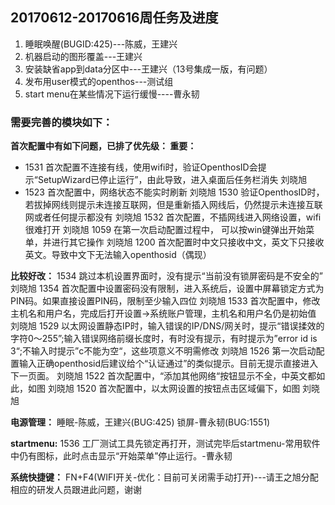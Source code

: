 ## 20170612-20170616周任务及进度
1. 睡眠唤醒(BUGID:425)---陈威，王建兴
2. 机器启动的图形覆盖---王建兴
3. 安装缺省app到data分区中---王建兴（13号集成一版，有问题）
4. 发布用user模式的openthos---测试组
5. start menu在某些情况下运行缓慢----曹永韧

### 需要完善的模块如下：

**首次配置中有如下问题，已排了优先级：
重要：**
- 1531 首次配置不连接有线，使用wifi时，验证OpenthosID会提示“SetupWizard已停止运行”，由此导致，进入桌面后任务栏消失     刘晓旭
- 1523 首次配置中，网络状态不能实时刷新     刘晓旭
1530 验证OpenthosID时，若拔掉网线则提示未连接互联网，但是重新插入网线后，仍然提示未连接互联网或者任何提示都没有     刘晓旭
1532 首次配置，不插网线进入网络设置，wifi很难打开     刘晓旭
1059 在第一次启动配置过程中， 可以按win键弹出开始菜单，并进行其它操作     刘晓旭
1200 首次配置时中文只接收中文，英文下只接收英文。导致中文下无法输入openthosid（偶现）

**比较好改：**
1534 跳过本机设置界面时，没有提示“当前没有锁屏密码是不安全的”     刘晓旭
1354 首次配置中设置密码没有限制，进入系统后，设置中屏幕锁定方式为PIN码。如果直接设置PIN码，限制至少输入四位  刘晓旭
1533 首次配置中，修改主机名和用户名，完成后打开设置->系统账户管理，主机名和用户名仍是初始值     刘晓旭
1529 以太网设置静态IP时，输入错误的IP/DNS/网关时，提示“错误揉效的字符0～255”;输入错误网络前缀长度时，有时没有提示，有时提示为”error id is 3“;不输入时提示”c不能为空“，这些项意义不明需修改     刘晓旭
1526 第一次启动配置输入正确openthosid后建议给个“认证通过”的类似提示。目前无提示直接进入下一页面。     刘晓旭
1522 首次配置中，“添加其他网络“按钮显示不全，中英文都如此，如图     刘晓旭
1520 首次配置中，以太网设置的按钮点击区域偏下，如图     刘晓旭

**电源管理：**
睡眠-陈威，王建兴(BUG:425)
锁屏-曹永韧(BUG:1551)

**startmenu:**
1536 工厂测试工具先锁定再打开，测试完毕后startmenu-常用软件中仍有图标，此时点击显示“开始菜单”停止运行。-曹永韧


**系统快捷键：**
FN+F4(WIFI开关-优化：目前可关闭需手动打开)---请王之旭分配相应的研发人员跟进此问题，谢谢
